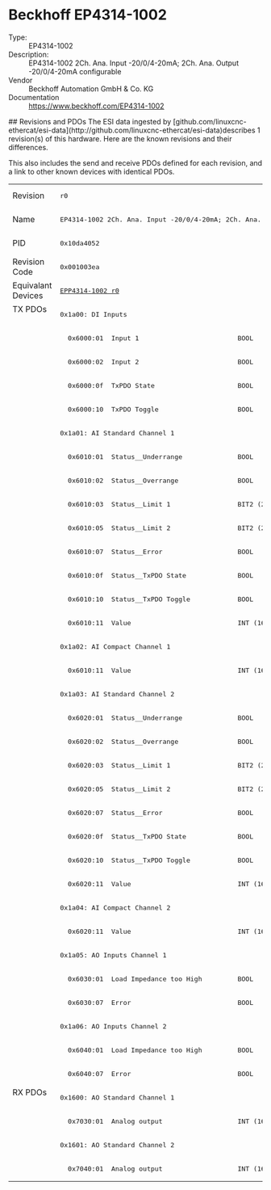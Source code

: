 #  Beckhoff EP4314-1002

<dl>
  <dt>Type:</dt><dd>EP4314-1002</dd>
  <dt>Description:</dt><dd>EP4314-1002 2Ch. Ana. Input -20/0/4-20mA; 2Ch. Ana. Output -20/0/4-20mA configurable</dd>
  <dt>Vendor</dt><dd>Beckhoff Automation GmbH & Co. KG</dd>
  <dt>Documentation</dt><dd><a href="https://www.beckhoff.com/EP4314-1002">https://www.beckhoff.com/EP4314-1002</a></dd>
</dl>
## Revisions and PDOs
The ESI data ingested by [github.com/linuxcnc-ethercat/esi-data](http://github.com/linuxcnc-ethercat/esi-data)describes 1 revision(s) of this hardware.  Here are the known revisions and their differences.

This also includes the send and receive PDOs defined for each revision, and a link to other known devices with identical PDOs.

<table>
<tr >
<td class="first">Revision</td>
<td ><pre>r0</pre></td>
</tr>
<tr >
<td class="first">Name</td>
<td ><pre>EP4314-1002 2Ch. Ana. Input -20/0/4-20mA; 2Ch. Ana. Output -20/0/4-20mA configurable</pre></td>
</tr>
<tr >
<td class="first">PID</td>
<td ><pre>0x10da4052</pre></td>
</tr>
<tr >
<td class="first">Revision Code</td>
<td ><pre>0x001003ea</pre></td>
</tr>
<tr >
<td class="first">Equivalant Devices</td>
<td ><pre><a href="EPP4314-1002">EPP4314-1002 r0</a></pre></td>
</tr>
<tr class="txpdo pdosection">
<td class="first" rowspan=33 valign=top>TX PDOs</td>
<td><pre>0x1a00: DI Inputs</pre></td>
<td></td>
</tr>
<tr class="txpdo">
<td ><pre>  0x6000:01  Input 1                         BOOL</pre></td>
</tr>
<tr class="txpdo">
<td ><pre>  0x6000:02  Input 2                         BOOL</pre></td>
</tr>
<tr class="txpdo">
<td ><pre>  0x6000:0f  TxPDO State                     BOOL</pre></td>
</tr>
<tr class="txpdo">
<td ><pre>  0x6000:10  TxPDO Toggle                    BOOL</pre></td>
</tr>
<tr class="txpdo pdosection">
<td ><pre>0x1a01: AI Standard Channel 1</pre></td>
</tr>
<tr class="txpdo">
<td ><pre>  0x6010:01  Status__Underrange              BOOL</pre></td>
</tr>
<tr class="txpdo">
<td ><pre>  0x6010:02  Status__Overrange               BOOL</pre></td>
</tr>
<tr class="txpdo">
<td ><pre>  0x6010:03  Status__Limit 1                 BIT2 (2 bits)</pre></td>
</tr>
<tr class="txpdo">
<td ><pre>  0x6010:05  Status__Limit 2                 BIT2 (2 bits)</pre></td>
</tr>
<tr class="txpdo">
<td ><pre>  0x6010:07  Status__Error                   BOOL</pre></td>
</tr>
<tr class="txpdo">
<td ><pre>  0x6010:0f  Status__TxPDO State             BOOL</pre></td>
</tr>
<tr class="txpdo">
<td ><pre>  0x6010:10  Status__TxPDO Toggle            BOOL</pre></td>
</tr>
<tr class="txpdo">
<td ><pre>  0x6010:11  Value                           INT (16 bits)</pre></td>
</tr>
<tr class="txpdo pdosection">
<td ><pre>0x1a02: AI Compact Channel 1</pre></td>
</tr>
<tr class="txpdo">
<td ><pre>  0x6010:11  Value                           INT (16 bits)</pre></td>
</tr>
<tr class="txpdo pdosection">
<td ><pre>0x1a03: AI Standard Channel 2</pre></td>
</tr>
<tr class="txpdo">
<td ><pre>  0x6020:01  Status__Underrange              BOOL</pre></td>
</tr>
<tr class="txpdo">
<td ><pre>  0x6020:02  Status__Overrange               BOOL</pre></td>
</tr>
<tr class="txpdo">
<td ><pre>  0x6020:03  Status__Limit 1                 BIT2 (2 bits)</pre></td>
</tr>
<tr class="txpdo">
<td ><pre>  0x6020:05  Status__Limit 2                 BIT2 (2 bits)</pre></td>
</tr>
<tr class="txpdo">
<td ><pre>  0x6020:07  Status__Error                   BOOL</pre></td>
</tr>
<tr class="txpdo">
<td ><pre>  0x6020:0f  Status__TxPDO State             BOOL</pre></td>
</tr>
<tr class="txpdo">
<td ><pre>  0x6020:10  Status__TxPDO Toggle            BOOL</pre></td>
</tr>
<tr class="txpdo">
<td ><pre>  0x6020:11  Value                           INT (16 bits)</pre></td>
</tr>
<tr class="txpdo pdosection">
<td ><pre>0x1a04: AI Compact Channel 2</pre></td>
</tr>
<tr class="txpdo">
<td ><pre>  0x6020:11  Value                           INT (16 bits)</pre></td>
</tr>
<tr class="txpdo pdosection">
<td ><pre>0x1a05: AO Inputs Channel 1</pre></td>
</tr>
<tr class="txpdo">
<td ><pre>  0x6030:01  Load Impedance too High         BOOL</pre></td>
</tr>
<tr class="txpdo">
<td ><pre>  0x6030:07  Error                           BOOL</pre></td>
</tr>
<tr class="txpdo pdosection">
<td ><pre>0x1a06: AO Inputs Channel 2</pre></td>
</tr>
<tr class="txpdo">
<td ><pre>  0x6040:01  Load Impedance too High         BOOL</pre></td>
</tr>
<tr class="txpdo">
<td ><pre>  0x6040:07  Error                           BOOL</pre></td>
</tr>
<tr class="rxpdo pdosection">
<td class="first" rowspan=4 valign=top>RX PDOs</td>
<td><pre>0x1600: AO Standard Channel 1</pre></td>
<td></td>
</tr>
<tr class="rxpdo">
<td ><pre>  0x7030:01  Analog output                   INT (16 bits)</pre></td>
</tr>
<tr class="rxpdo pdosection">
<td ><pre>0x1601: AO Standard Channel 2</pre></td>
</tr>
<tr class="rxpdo">
<td ><pre>  0x7040:01  Analog output                   INT (16 bits)</pre></td>
</tr>
</table>
